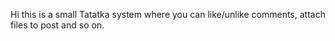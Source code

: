 Hi this is a small Tatatka system where you can like/unlike comments, attach files to post and so on.
